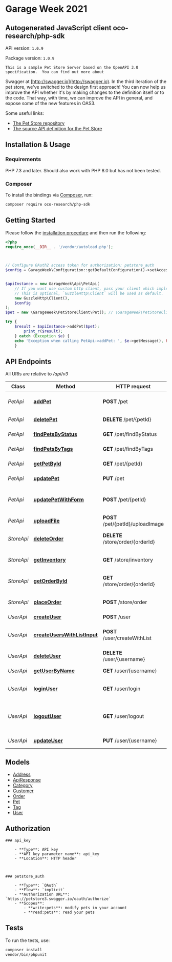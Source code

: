 # Garage Week 2021
## Autogenerated JavaScript client oco-research/php-sdk

API version: `1.0.9`

Package version: `1.0.9`

    This is a sample Pet Store Server based on the OpenAPI 3.0 specification.  You can find out more about
Swagger at [http://swagger.io](http://swagger.io). In the third iteration of the pet store, we've switched to the design first approach!
You can now help us improve the API whether it's by making changes to the definition itself or to the code.
That way, with time, we can improve the API in general, and expose some of the new features in OAS3.

Some useful links:
- [The Pet Store repository](https://github.com/swagger-api/swagger-petstore)
- [The source API definition for the Pet Store](https://github.com/swagger-api/swagger-petstore/blob/master/src/main/resources/openapi.yaml)


## Installation & Usage

### Requirements

PHP 7.3 and later.
Should also work with PHP 8.0 but has not been tested.

### Composer

To install the bindings via [Composer](https://getcomposer.org/), run:

```bash
composer require oco-research/php-sdk
```

## Getting Started

Please follow the [installation procedure](#installation--usage) and then run the following:

```php
<?php
require_once(__DIR__ . '/vendor/autoload.php');


    
// Configure OAuth2 access token for authorization: petstore_auth
$config = GarageWeek\Configuration::getDefaultConfiguration()->setAccessToken('YOUR_ACCESS_TOKEN');


$apiInstance = new GarageWeek\Api\PetApi(
    // If you want use custom http client, pass your client which implements `GuzzleHttp\ClientInterface`.
    // This is optional, `GuzzleHttp\Client` will be used as default.
    new GuzzleHttp\Client(),
    $config
);
$pet = new \GarageWeek\PetStoreClient\Pet(); // \GarageWeek\PetStoreClient\Pet | Create a new pet in the store

try {
    $result = $apiInstance->addPet($pet);
        print_r($result);
    } catch (Exception $e) {
    echo 'Exception when calling PetApi->addPet: ', $e->getMessage(), PHP_EOL;
    }

```

## API Endpoints

All URIs are relative to */api/v3*

Class | Method | HTTP request | Description
------------ | ------------- | ------------- | -------------
*PetApi* | [**addPet**](docs/Api/PetApi.md#addpet) | **POST** /pet | Add a new pet to the store
*PetApi* | [**deletePet**](docs/Api/PetApi.md#deletepet) | **DELETE** /pet/{petId} | Deletes a pet
*PetApi* | [**findPetsByStatus**](docs/Api/PetApi.md#findpetsbystatus) | **GET** /pet/findByStatus | Finds Pets by status
*PetApi* | [**findPetsByTags**](docs/Api/PetApi.md#findpetsbytags) | **GET** /pet/findByTags | Finds Pets by tags
*PetApi* | [**getPetById**](docs/Api/PetApi.md#getpetbyid) | **GET** /pet/{petId} | Find pet by ID
*PetApi* | [**updatePet**](docs/Api/PetApi.md#updatepet) | **PUT** /pet | Update an existing pet
*PetApi* | [**updatePetWithForm**](docs/Api/PetApi.md#updatepetwithform) | **POST** /pet/{petId} | Updates a pet in the store with form data
*PetApi* | [**uploadFile**](docs/Api/PetApi.md#uploadfile) | **POST** /pet/{petId}/uploadImage | uploads an image
*StoreApi* | [**deleteOrder**](docs/Api/StoreApi.md#deleteorder) | **DELETE** /store/order/{orderId} | Delete purchase order by ID
*StoreApi* | [**getInventory**](docs/Api/StoreApi.md#getinventory) | **GET** /store/inventory | Returns pet inventories by status
*StoreApi* | [**getOrderById**](docs/Api/StoreApi.md#getorderbyid) | **GET** /store/order/{orderId} | Find purchase order by ID
*StoreApi* | [**placeOrder**](docs/Api/StoreApi.md#placeorder) | **POST** /store/order | Place an order for a pet
*UserApi* | [**createUser**](docs/Api/UserApi.md#createuser) | **POST** /user | Create user
*UserApi* | [**createUsersWithListInput**](docs/Api/UserApi.md#createuserswithlistinput) | **POST** /user/createWithList | Creates list of users with given input array
*UserApi* | [**deleteUser**](docs/Api/UserApi.md#deleteuser) | **DELETE** /user/{username} | Delete user
*UserApi* | [**getUserByName**](docs/Api/UserApi.md#getuserbyname) | **GET** /user/{username} | Get user by user name
*UserApi* | [**loginUser**](docs/Api/UserApi.md#loginuser) | **GET** /user/login | Logs user into the system
*UserApi* | [**logoutUser**](docs/Api/UserApi.md#logoutuser) | **GET** /user/logout | Logs out current logged in user session
*UserApi* | [**updateUser**](docs/Api/UserApi.md#updateuser) | **PUT** /user/{username} | Update user

## Models

- [Address](docs/Model/Address.md)
- [ApiResponse](docs/Model/ApiResponse.md)
- [Category](docs/Model/Category.md)
- [Customer](docs/Model/Customer.md)
- [Order](docs/Model/Order.md)
- [Pet](docs/Model/Pet.md)
- [Tag](docs/Model/Tag.md)
- [User](docs/Model/User.md)

## Authorization
    
    ### api_key

        - **Type**: API key
        - **API key parameter name**: api_key
        - **Location**: HTTP header


    
    ### petstore_auth

        - **Type**: `OAuth`
        - **Flow**: `implicit`
        - **Authorization URL**: `https://petstore3.swagger.io/oauth/authorize`
        - **Scopes**: 
            - **write:pets**: modify pets in your account
            - **read:pets**: read your pets

## Tests

To run the tests, use:

```bash
composer install
vendor/bin/phpunit
```
